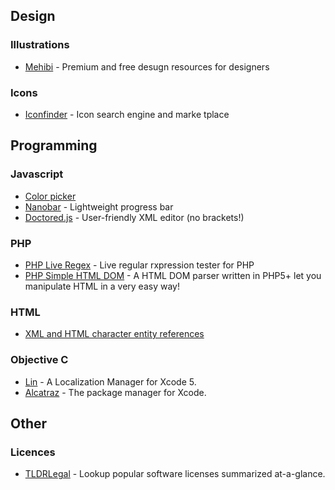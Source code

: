 ## Design
### Illustrations
  * [Mehibi](http://mehibi.com/) - Premium and free desugn resources for designers
### Icons
  * [Iconfinder](https://www.iconfinder.com/) - Icon search engine and marke tplace
## Programming
### Javascript
  * [Color picker](http://lonely-pixel.com/projects/picker/)
  * [Nanobar](http://nanobar.micronube.com/) - Lightweight progress bar
  * [Doctored.js](http://holloway.co.nz/doctored/) - User-friendly XML editor (no brackets!) 
### PHP
  * [PHP Live Regex](http://phpliveregex.com/) - Live regular rxpression tester for PHP 
  * [PHP Simple HTML DOM](http://simplehtmldom.sourceforge.net/) - A HTML DOM parser written in PHP5+ let you manipulate HTML in a very easy way! 
### HTML
  * [XML and HTML character entity references](http://en.wikipedia.org/wiki/List_of_XML_and_HTML_character_entity_references)
### Objective C
  * [Lin](http://questbe.at/lin/) - A Localization Manager for Xcode 5.
  * [Alcatraz](http://alcatraz.io/) - The package manager for Xcode.
## Other
### Licences
  * [TLDRLegal](https://tldrlegal.com/) - Lookup popular software licenses summarized at-a-glance.
